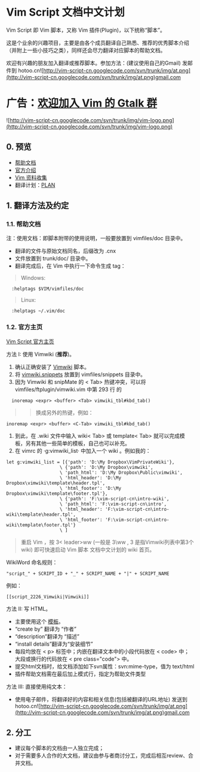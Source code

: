 # Vim Script 文档中文计划 #
Vim Script 即 Vim 脚本，又称 Vim 插件(Plugin)，以下统称“脚本”。

这是个业余的兴趣项目，主要是由各个成员翻译自己熟悉、推荐的优秀脚本介绍（并附上一些小技巧之类），同样还会尽力翻译对应脚本的帮助文档。

欢迎有兴趣的朋友加入翻译或推荐脚本。参加方法：(建议使用自己的Gmail) 发邮件到 hotoo.cn![http://vim-script-cn.googlecode.com/svn/trunk/img/at.png](http://vim-script-cn.googlecode.com/svn/trunk/img/at.png)gmail.com

# 广告：[欢迎加入 Vim 的 Gtalk 群](http://hotoo.googlecode.com/svn/blog/Gtalk-group-for-Vim.html) #

![http://vim-script-cn.googlecode.com/svn/trunk/img/vim-logo.png](http://vim-script-cn.googlecode.com/svn/trunk/img/vim-logo.png)


## 0. 预览 ##
  * [帮助文档](http://code.google.com/p/vim-script-cn/source/browse/#svn/trunk/doc)
  * [官方介绍](http://vim-script-cn.googlecode.com/svn/trunk/intro/index.html)
  * [Vim 资料收集](https://dl.dropbox.com/u/1151037/vimwiki/Vim.html)
  * 翻译计划：[PLAN](PLAN.md)


## 1. 翻译方法及约定 ##

### 1.1. 帮助文档 ###
注：使用文档：即脚本附带的使用说明，一般要放置到 vimfiles/doc 目录中。
  * 翻译的文件与原始文档同名，后缀改为 .cnx
  * 文件放置到 trunk/doc/ 目录中。
  * 翻译完成后，在 Vim 中执行一下命令生成 tag：
> Windows:
```
  :helptags $VIM/vimfiles/doc
```
> Linux:
```
  :helptags ~/.vim/doc
```

### 1.2. 官方主页 ###
[Vim Script 官方主页](http://www.vim.org/scripts/index.php)

方法 I: 使用 Vimwiki (**推荐**)。
  1. 确认正确安装了 [Vimwiki](http://www.vim.org/scripts/script.php?script_id=2226) 脚本。
  1. 将 [vimwiki.snippets](http://vim-script-cn.googlecode.com/svn/trunk/intro-wiki/template/vimwiki.snippets) 放置到 vimfiles/snippets 目录中。
  1. 因为 Vimwiki 和 snipMate 的 < Tab> 热键冲突，可以将 vimfiles/ftplugin/vimwiki.vim 中第 293 行 的
```
  inoremap <expr> <buffer> <Tab> vimwiki_tbl#kbd_tab()
```
> > 换成另外的热键，例如：
```
inoremap <expr> <buffer> <C-Tab> vimwiki_tbl#kbd_tab()
```
  1. 到此，在 .wiki 文件中输入 wiki< Tab> 或 template< Tab> 就可以完成模板，另有其他一些简单的模板，自己也可以补充。
  1. 在 vimrc 的 ·g:vimwiki\_list· 中加入一个 wiki 。例如我的：
```
let g:vimwiki_list = [{'path': 'D:\My Dropbox\VimPrivateWiki'},
                    \ {'path': 'D:\My Dropbox\vimwiki',
                    \ 'path_html': 'D:\My Dropbox\Public\vimwiki',
                    \ 'html_header': 'D:\My Dropbox\vimwiki\template\header.tpl',
                    \ 'html_footer': 'D:\My Dropbox\vimwiki\template\footer.tpl'},
                    \ {'path': 'F:\vim-script-cn\intro-wiki',
                    \ 'path_html': 'F:\vim-script-cn\intro',
                    \ 'html_header': 'F:\vim-script-cn\intro-wiki\template\header.tpl',
                    \ 'html_footer': 'F:\vim-script-cn\intro-wiki\template\footer.tpl'}
                    \ ]
```

> 重启 Vim ，按 3< leader>ww (一般是 3\ww , 3 是指Vimwiki列表中第3个wiki) 即可快速启动 Vim 脚本 文档中文计划的 wiki 首页。


WikiWord 命名规则：
```
"script_" + SCRIPT_ID + "_" + SCRIPT_NAME + "|" + SCRIPT_NAME
```
例如：
```
[[script_2226_Vimwiki|Vimwiki]]
```


方法 II: 写 HTML。
  * 主要使用这个 [模板](http://vim-script-cn.googlecode.com/svn/trunk/intro/template.html)。
  * “create by” 翻译为 “作者”
  * “description”翻译为 “描述”
  * “install details”翻译为“安装细节”
  * 每段均放在 < p> 标签中；内嵌在翻译文本中的小段代码放在 < code> 中；大段或换行的代码放在 < pre class="code"> 中。
  * 提交html文档时，给文档添加如下svn属性：svn:mime-type，值为 text/html
  * 插件帮助文档需在最后加上模式行，指定为帮助文件类型


方法 III: 直接使用纯文本：
  * 使用电子邮件，将翻译好的内容和相关信息(包括被翻译的URL地址) 发送到 hotoo.cn![http://vim-script-cn.googlecode.com/svn/trunk/img/at.png](http://vim-script-cn.googlecode.com/svn/trunk/img/at.png)gmail.com


## 2. 分工 ##
  * 建议每个脚本的文档由一人独立完成；
  * 对于需要多人合作的大文档，建议由参与者商讨分工，完成后相互review、合并文档。